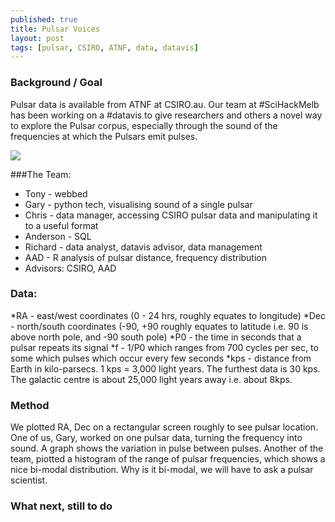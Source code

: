 ```yaml
---
published: true
title: Pulsar Voices
layout: post
tags: [pulsar, CSIRO, ATNF, data, datavis]
---
```

### Background / Goal
Pulsar data is available from ATNF at CSIRO.au. Our team at #SciHackMelb has been working on a #datavis to give researchers and others a novel way to explore the Pulsar corpus, especially through the sound of the frequencies at which the Pulsars emit pulses.

![](https://pbs.twimg.com/media/Cc0Dws-UYAA7Yz4.jpg)

###The Team:
- Tony - webbed
- Gary - python tech, visualising sound of a single pulsar
- Chris - data manager, accessing CSIRO pulsar data and manipulating it to a useful format
- Anderson - SQL
- Richard - data analyst, datavis advisor, data management
- AAD - R analysis of pulsar distance, frequency distribution
- Advisors: CSIRO, AAD

### Data:
*RA - east/west coordinates (0 - 24 hrs, roughly equates to longitude)
*Dec - north/south coordinates (-90, +90 roughly equates to latitude i.e. 90 is above north pole, and -90 south pole)
*P0 - the time in seconds that a pulsar repeats its signal
*f - 1/P0 which ranges from 700 cycles per sec, to some which pulses which occur every few seconds
*kps - distance from Earth in kilo-parsecs. 1 kps = 3,000 light years. The furthest data is 30 kps. The galactic centre is about 25,000 light years away i.e. about 8kps.

### Method
We plotted RA, Dec on a rectangular screen roughly to see pulsar location.
One of us, Gary, worked on one pulsar data, turning the frequency into sound. A graph shows the variation in pulse between pulses. Another of the team, piotted a histogram of the range of pulsar frequencies, which shows a nice bi-modal distribution. Why is it bi-modal, we will have to ask a pulsar scientist.

### What next, still to do